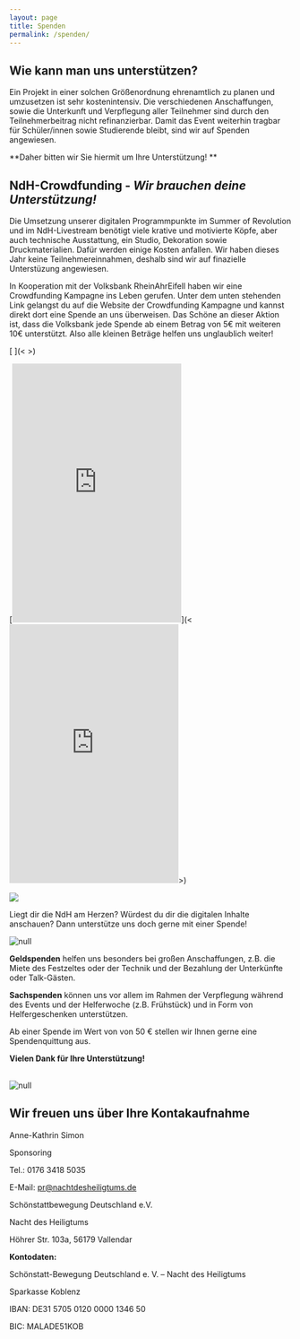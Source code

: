 ```yaml
---
layout: page
title: Spenden
permalink: /spenden/
---
```

## Wie kann man uns unterstützen?

Ein Projekt in einer solchen Größenordnung ehrenamtlich zu planen und umzusetzen ist sehr kostenintensiv. Die verschiedenen Anschaffungen, sowie die Unterkunft und Verpflegung aller Teilnehmer sind durch den Teilnehmerbeitrag nicht refinanzierbar. Damit das Event weiterhin tragbar für Schüler/innen sowie Studierende bleibt, sind wir auf Spenden angewiesen. 

**Daher bitten wir Sie hiermit um Ihre Unterstützung! **

## NdH-Crowdfunding - _Wir brauchen deine Unterstützung!_

Die Umsetzung unserer digitalen Programmpunkte im Summer of Revolution und im NdH-Livestream benötigt viele krative und motivierte Köpfe, aber auch technische Ausstattung, ein Studio, Dekoration sowie Druckmaterialien. Dafür werden einige Kosten anfallen. Wir haben dieses Jahr keine Teilnehmereinnahmen, deshalb sind wir auf finazielle Unterstüzung angewiesen.

In Kooperation mit der Volksbank RheinAhrEifell haben wir eine Crowdfunding Kampagne ins Leben gerufen. Unter dem unten stehenden Link gelangst du auf die Website der Crowdfunding Kampagne und kannst direkt dort eine Spende an uns überweisen. Das Schöne an dieser Aktion ist, dass die Volksbank jede Spende ab einem Betrag von 5€ mit weiteren 10€ unterstützt. Also alle kleinen Beträge helfen uns unglaublich weiter! 

[<script type="text/javascript" src="https://voba-rheinahreifel.viele-schaffen-mehr.de/js/widgets.js"></script>             <script type="text/javascript">             try { w.load({ "id":'nacht-des-heiligtums-2020',"lang":'de' }); }catch(e){};             </script>](<<script type="text/javascript" src="https://voba-rheinahreifel.viele-schaffen-mehr.de/js/widgets.js"></script>             <script type="text/javascript">             try { w.load({ "id":'nacht-des-heiligtums-2020',"lang":'de' }); }catch(e){};             </script>>)

[<iframe width="302" height="462" frameborder="0" scrolling="no" allowtransparency="true" style="height:462px;width:302px;" src="https://voba-rheinahreifel.viele-schaffen-mehr.de/de/nacht-des-heiligtums-2020/widget/?w=302&h=462"></iframe>](<<iframe width="302" height="462" frameborder="0" scrolling="no" allowtransparency="true" style="height:462px;width:302px;" src="https://voba-rheinahreifel.viele-schaffen-mehr.de/de/nacht-des-heiligtums-2020/widget/?w=302&h=462"></iframe>>)

![](/assets/uploads/crowdfunding.png)

Liegt dir die NdH am Herzen? Würdest du dir die digitalen Inhalte anschauen? Dann unterstütze uns doch gerne mit einer Spende!

![null](/assets/uploads/wussler-img_2024.jpg)

**Geldspenden** helfen uns besonders bei großen Anschaffungen, z.B. die Miete des Festzeltes oder der Technik und der Bezahlung der Unterkünfte oder Talk-Gästen. 

**Sachspenden** können uns vor allem im Rahmen der Verpflegung während des Events und der Helferwoche (z.B. Frühstück) und in Form von Helfergeschenken unterstützen. 

Ab einer Spende im Wert von von 50 € stellen wir Ihnen gerne eine Spendenquittung aus.

<strong><strong> Vielen Dank für Ihre Unterstützung! </strong></strong><br /><br />

![null](/assets/uploads/immler-p1150306.jpg)

## Wir freuen uns über Ihre Kontakaufnahme

Anne-Kathrin Simon

Sponsoring 

Tel.: 	0176 3418 5035 

E-Mail: 	pr@nachtdesheiligtums.de 

Schönstattbewegung Deutschland e.V. 

Nacht des Heiligtums

Höhrer Str. 103a, 56179 Vallendar

**Kontodaten:**

Schönstatt-Bewegung Deutschland e. V. – Nacht des Heiligtums

Sparkasse Koblenz

IBAN: DE31 5705 0120 0000 1346 50

BIC: MALADE51KOB

